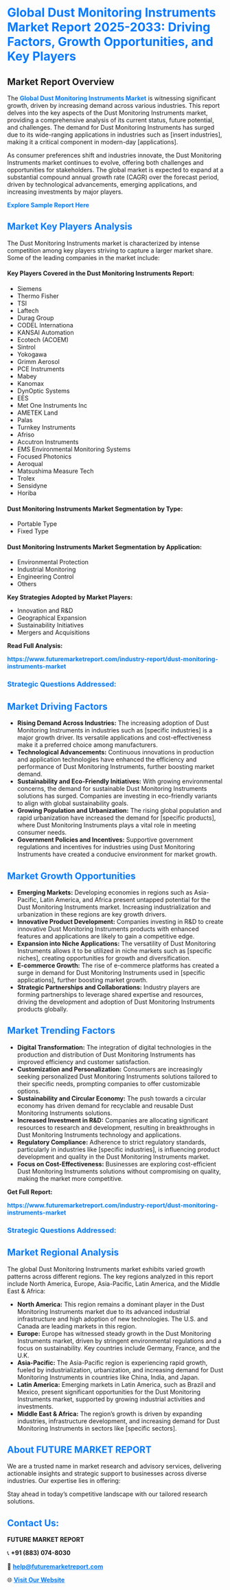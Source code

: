 <h1 style="color: #007BFF;">Global Dust Monitoring Instruments Market Report 2025-2033: Driving Factors, Growth Opportunities, and Key Players</h1>

<section id="overview">
<h2>Market Report Overview</h2>
<p>The <a href="https://www.futuremarketreport.com/industry-report/dust-monitoring-instruments-market" style="color: #007BFF; text-decoration: none;"><strong>Global Dust Monitoring Instruments Market</strong></a> is witnessing significant growth, driven by increasing demand across various industries. This report delves into the key aspects of the Dust Monitoring Instruments market, providing a comprehensive analysis of its current status, future potential, and challenges. The demand for Dust Monitoring Instruments has surged due to its wide-ranging applications in industries such as [insert industries], making it a critical component in modern-day [applications].</p>
<p>As consumer preferences shift and industries innovate, the Dust Monitoring Instruments market continues to evolve, offering both challenges and opportunities for stakeholders. The global market is expected to expand at a substantial compound annual growth rate (CAGR) over the forecast period, driven by technological advancements, emerging applications, and increasing investments by major players.</p>
</section>

<section id="overview">
<p><a href="https://www.futuremarketreport.com/request-sample/reportId=29124" style="color: #007BFF; text-decoration: none;"><strong>Explore Sample Report Here</strong></a></p>
</section>

<section id="key-players">
<h2 style="color: #007BFF;">Market Key Players Analysis</h2>
<p>The Dust Monitoring Instruments market is characterized by intense competition among key players striving to capture a larger market share. Some of the leading companies in the market include:</p>
<h4>Key Players Covered in the Dust Monitoring Instruments Report:</h4>
<ul><li>Siemens</li><li>Thermo Fisher</li><li>TSI</li><li>Laftech</li><li>Durag Group</li><li>CODEL Internationa</li><li>KANSAI Automation</li><li>Ecotech (ACOEM)</li><li>Sintrol</li><li>Yokogawa</li><li>Grimm Aerosol</li><li>PCE Instruments</li><li>Mabey</li><li>Kanomax</li><li>DynOptic Systems</li><li>EES</li><li>Met One Instruments Inc</li><li>AMETEK Land</li><li>Palas</li><li>Turnkey Instruments</li><li>Afriso</li><li>Accutron Instruments</li><li>EMS Environmental Monitoring Systems</li><li>Focused Photonics</li><li>Aeroqual</li><li>Matsushima Measure Tech</li><li>Trolex</li><li>Sensidyne</li><li>Horiba</li></ul>
<h4>Dust Monitoring Instruments Market Segmentation by Type:</h4>
<ul><li>Portable Type</li><li>Fixed Type</li></ul>

<h4>Dust Monitoring Instruments Market Segmentation by Application:</h4>
<ul><li>Environmental Protection</li><li>Industrial Monitoring</li><li>Engineering Control</li><li>Others</li></ul>
<p><strong>Key Strategies Adopted by Market Players:</strong></p>
<ul>
<li>Innovation and R&D</li>
<li>Geographical Expansion</li>
<li>Sustainability Initiatives</li>
<li>Mergers and Acquisitions</li>
</ul>
</section>

<section>
<p><strong>Read Full Analysis: </strong></p><a href="https://www.futuremarketreport.com/industry-report/dust-monitoring-instruments-market" style="color: #007BFF; text-decoration: none;"><strong>https://www.futuremarketreport.com/industry-report/dust-monitoring-instruments-market</strong></a>
<h3 style="color: #007BFF;">Strategic Questions Addressed:</h3>
</section>

<section id="driving-factors">
<h2 style="color: #007BFF;">Market Driving Factors</h2>
<ul>
<li><strong>Rising Demand Across Industries:</strong> The increasing adoption of Dust Monitoring Instruments in industries such as [specific industries] is a major growth driver. Its versatile applications and cost-effectiveness make it a preferred choice among manufacturers.</li>
<li><strong>Technological Advancements:</strong> Continuous innovations in production and application technologies have enhanced the efficiency and performance of Dust Monitoring Instruments, further boosting market demand.</li>
<li><strong>Sustainability and Eco-Friendly Initiatives:</strong> With growing environmental concerns, the demand for sustainable Dust Monitoring Instruments solutions has surged. Companies are investing in eco-friendly variants to align with global sustainability goals.</li>
<li><strong>Growing Population and Urbanization:</strong> The rising global population and rapid urbanization have increased the demand for [specific products], where Dust Monitoring Instruments plays a vital role in meeting consumer needs.</li>
<li><strong>Government Policies and Incentives:</strong> Supportive government regulations and incentives for industries using Dust Monitoring Instruments have created a conducive environment for market growth.</li>
</ul>
</section>

<section id="growth-opportunities">
<h2 style="color: #007BFF;">Market Growth Opportunities</h2>
<ul>
<li><strong>Emerging Markets:</strong> Developing economies in regions such as Asia-Pacific, Latin America, and Africa present untapped potential for the Dust Monitoring Instruments market. Increasing industrialization and urbanization in these regions are key growth drivers.</li>
<li><strong>Innovative Product Development:</strong> Companies investing in R&D to create innovative Dust Monitoring Instruments products with enhanced features and applications are likely to gain a competitive edge.</li>
<li><strong>Expansion into Niche Applications:</strong> The versatility of Dust Monitoring Instruments allows it to be utilized in niche markets such as [specific niches], creating opportunities for growth and diversification.</li>
<li><strong>E-commerce Growth:</strong> The rise of e-commerce platforms has created a surge in demand for Dust Monitoring Instruments used in [specific applications], further boosting market growth.</li>
<li><strong>Strategic Partnerships and Collaborations:</strong> Industry players are forming partnerships to leverage shared expertise and resources, driving the development and adoption of Dust Monitoring Instruments products globally.</li>
</ul>
</section>

<section id="trending-factors">
<h2 style="color: #007BFF;">Market Trending Factors</h2>
<ul>
<li><strong>Digital Transformation:</strong> The integration of digital technologies in the production and distribution of Dust Monitoring Instruments has improved efficiency and customer satisfaction.</li>
<li><strong>Customization and Personalization:</strong> Consumers are increasingly seeking personalized Dust Monitoring Instruments solutions tailored to their specific needs, prompting companies to offer customizable options.</li>
<li><strong>Sustainability and Circular Economy:</strong> The push towards a circular economy has driven demand for recyclable and reusable Dust Monitoring Instruments solutions.</li>
<li><strong>Increased Investment in R&D:</strong> Companies are allocating significant resources to research and development, resulting in breakthroughs in Dust Monitoring Instruments technology and applications.</li>
<li><strong>Regulatory Compliance:</strong> Adherence to strict regulatory standards, particularly in industries like [specific industries], is influencing product development and quality in the Dust Monitoring Instruments market.</li>
<li><strong>Focus on Cost-Effectiveness:</strong> Businesses are exploring cost-efficient Dust Monitoring Instruments solutions without compromising on quality, making the market more competitive.</li>
</ul>
</section>

<section>
<p><strong>Get Full Report: </strong></p><a href="https://www.futuremarketreport.com/industry-report/dust-monitoring-instruments-market" style="color: #007BFF; text-decoration: none;"><strong>https://www.futuremarketreport.com/industry-report/dust-monitoring-instruments-market</strong></a>
<h3 style="color: #007BFF;">Strategic Questions Addressed:</h3>
</section>


<section id="regional-analysis">
<h2 style="color: #007BFF;">Market Regional Analysis</h2>
<p>The global Dust Monitoring Instruments market exhibits varied growth patterns across different regions. The key regions analyzed in this report include North America, Europe, Asia-Pacific, Latin America, and the Middle East & Africa:</p>
<ul>
<li><strong>North America:</strong> This region remains a dominant player in the Dust Monitoring Instruments market due to its advanced industrial infrastructure and high adoption of new technologies. The U.S. and Canada are leading markets in this region.</li>
<li><strong>Europe:</strong> Europe has witnessed steady growth in the Dust Monitoring Instruments market, driven by stringent environmental regulations and a focus on sustainability. Key countries include Germany, France, and the U.K.</li>
<li><strong>Asia-Pacific:</strong> The Asia-Pacific region is experiencing rapid growth, fueled by industrialization, urbanization, and increasing demand for Dust Monitoring Instruments in countries like China, India, and Japan.</li>
<li><strong>Latin America:</strong> Emerging markets in Latin America, such as Brazil and Mexico, present significant opportunities for the Dust Monitoring Instruments market, supported by growing industrial activities and investments.</li>
<li><strong>Middle East & Africa:</strong> The region’s growth is driven by expanding industries, infrastructure development, and increasing demand for Dust Monitoring Instruments in sectors like [specific sectors].</li>
</ul>
</section>

<footer>
<h2 style="color: #007BFF;">About FUTURE MARKET REPORT</h2>
<p>We are a trusted name in market research and advisory services, delivering actionable insights and strategic support to businesses across diverse industries. Our expertise lies in offering:</p>

<p>Stay ahead in today’s competitive landscape with our tailored research solutions.</p>

<h2 style="color: #007BFF;">Contact Us:</h2>
<p><strong>FUTURE MARKET REPORT</strong></p>
<p>📞 <strong>+91 (883) 074-8030</strong></p>
<p>📧 <strong><a href="mailto:help@futuremarketreport.com" style="color: #007BFF;">help@futuremarketreport.com</a></strong></p>
<p>🌐 <strong><a href="https://www.futuremarketreport.com/" style="color: #007BFF;">Visit Our Website</a></strong></p>
</footer>